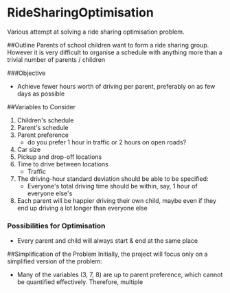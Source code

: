 # RideSharingOptimisation
Various attempt at solving a ride sharing optimisation problem.

##Outline
Parents of school children want to form a ride sharing group. However it is very difficult to organise a schedule with anything more than a trivial number of parents / children

###Objective
* Achieve fewer hours worth of driving per parent, preferably on as few days as possible

##Variables to Consider
1. Children's schedule
2. Parent's schedule
3. Parent preference 
    * do you prefer 1 hour in traffic or 2 hours on open roads?
4. Car size 
5. Pickup and drop-off locations
6. Time to drive between locations
    * Traffic
7. The driving-hour standard deviation should be able to be specified:
    * Everyone's total driving time should be within, say, 1 hour of everyone else's
8. Each parent will be happier driving their own child, maybe even if they end up driving a lot longer than everyone else
    
### Possibilities for Optimisation
* Every parent and child will always start & end at the same place 

    
##Simplification of the Problem
Initially, the project will focus only on a simplified version of the problem:
* Many of the variables (3, 7, 8) are up to parent preference, which cannot be quantified effectively. Therefore, multiple 
